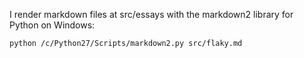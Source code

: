 I render markdown files at src/essays with the markdown2 library for Python on Windows:

    python /c/Python27/Scripts/markdown2.py src/flaky.md